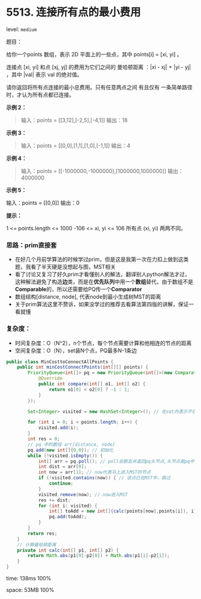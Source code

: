 # 5513. 连接所有点的最小费用

level: `medium`

题目：

给你一个points 数组，表示 2D 平面上的一些点，其中 points[i] = [xi, yi] 。

连接点 [xi, yi] 和点 [xj, yj] 的费用为它们之间的 曼哈顿距离 ：|xi - xj| + |yi - yj| ，其中 |val| 表示 val 的绝对值。

请你返回将所有点连接的最小总费用。只有任意两点之间 有且仅有 一条简单路径时，才认为所有点都已连接。

**示例 2：**

> 输入：points = [[3,12],[-2,5],[-4,1]]
> 输出：18

**示例 3：**

> 输入：points = [[0,0],[1,1],[1,0],[-1,1]]
> 输出：4

**示例 4：**

> 输入：points = [[-1000000,-1000000],[1000000,1000000]]
> 输出：4000000

**示例 5：**

输入：points = [[0,0]]
输出：0

**提示：**

1 <= points.length <= 1000
-106 <= xi, yi <= 106
所有点 (xi, yi) 两两不同。



### 思路：prim直接套

- 在好几个月前学算法的时候学过prim，但是这是我第一次在力扣上做到这类题，我看了半天硬是没想起与图，MST相关
- 看了讨论又复习了好久prim才看懂别人的解法，翻译别人python解法才过， 这种解法避免了构造**边**类，而是在**优先队列**中用一个**数组**替代，由于数组不是**Comparable**的，所以还需要给PQ传一个**Comparator**
- 数组结构[distance, node], 代表node到最小生成树MST的距离
- 关于prim算法这里不赘诉，如果没学过的推荐去看算法第四版的讲解，保证一看就懂

### 复杂度：

- 时间复杂度：O（N^2），n个节点，每个节点需要计算和他相连的节点的距离
- 空间复杂度：O（N），set装N个点，PQ最多N-1条边

```java
public class MinCosttoConnectAllPoints {
    public int minCostConnectPoints(int[][] points) {
        PriorityQueue<int[]> pq = new PriorityQueue<int[]>(new Comparator<int[]>() {
            @Override
            public int compare(int[] o1, int[] o2) {
                return o1[0] < o2[0] ? -1 : 1;
            }
        });

        Set<Integer> visited = new HashSet<Integer>(); // 在set内表示不在MST中

        for (int i = 0; i < points.length; i++) {
            visited.add(i); 
        }
        int res = 0;
        // pq 中的数组 arr[distance, node]
        pq.add(new int[]{0,0}); // 初始化
        while (!visited.isEmpty()) {
            int[] arr = pq.poll(); // poll会删去并返回pq头节点,头节点是pq中离MST最近的点
            int dist = arr[0];
            int now = arr[1]; // now代表马上进入MST的节点
            if (!visited.contains(now)) { // 该点已在MST中，跳过
                continue;
            }
            visited.remove(now); // now进入MST
            res += dist;
            for (int i: visited) {
                int[] toAdd = new int[]{calc(points[now],points[i]), i}; // 计算now和还未在MST的节点的距离并加入PQ
                pq.add(toAdd);
            }
        }
        return res;
    }
	// 计算曼哈顿距离
    private int calc(int[] p1, int[] p2) {
        return Math.abs(p1[0]-p2[0]) + Math.abs(p1[1]-p2[1]);
    }
}

```

time: 138ms 100%

space: 53MB 100%